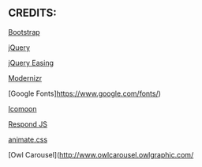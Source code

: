 
## CREDITS:

[Bootstrap](http://getbootstrap.com/)

[jQuery](http://jquery.com/)

[jQuery Easing](http://gsgd.co.uk/sandbox/jquery/easing/)

[Modernizr](http://modernizr.com/)

[Google Fonts]https://www.google.com/fonts/)

[Icomoon](https://icomoon.io/app/)

[Respond JS](https://github.com/scottjehl/Respond/blob/master/LICENSE-MIT)

[animate.css](http://daneden.me/animate)

[Owl Carousel](http://www.owlcarousel.owlgraphic.com/


